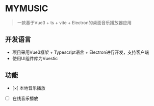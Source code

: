 # MYMUSIC

> 一款基于Vue3 + ts + vite + Electron的桌面音乐播放器应用

## 开发语言

- 项目采用Vue3框架 + Typescript语言 + Electron进行开发，支持客户端
- 使用UI组件库为Vuestic

## 功能

- [×] 本地音乐播放
- [ ] 在线音乐播放